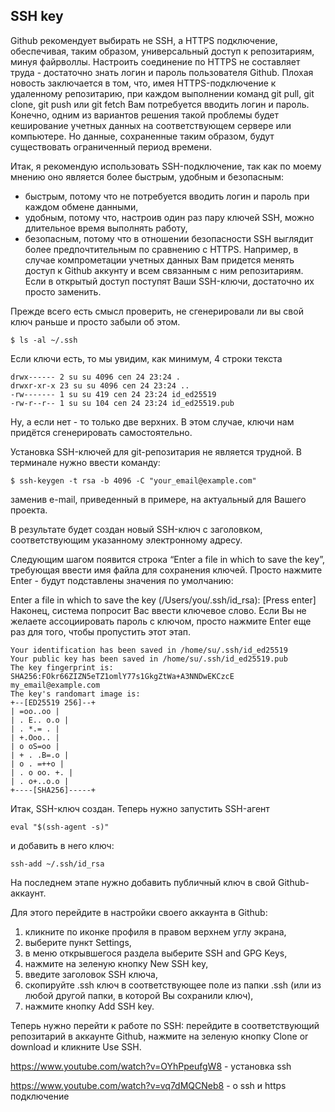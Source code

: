 ## SSH key
Github рекомендует выбирать не SSH, а HTTPS подключение, обеспечивая, таким образом, универсальный доступ к репозитариям, минуя файрволлы. Настроить соединение по HTTPS не составляет труда - достаточно знать логин и пароль пользователя Github. Плохая новость заключается в том, что, имея HTTPS-подключение к удаленному репозитарию, при каждом выполнении команд git pull, git clone, git push или git fetch Вам потребуется вводить логин и пароль. Конечно, одним из вариантов решения такой проблемы будет кеширование учетных данных на соответствующем сервере или компьютере. Но данные, сохраненные таким образом, будут существовать ограниченный период времени.

Итак, я рекомендую использовать SSH-подключение, так как по моему мнению оно является более быстрым, удобным и безопасным:

- быстрым, потому что не потребуется вводить логин и пароль при каждом обмене данными,
- удобным, потому что, настроив один раз пару ключей SSH, можно длительное время выполнять работу,
- безопасным, потому что в отношении безопасности SSH выглядит более предпочтительным по сравнению с HTTPS. Например, в случае компрометации учетных данных Вам придется менять доступ к Github аккунту и всем связанным с ним репозитариям. Если в открытый доступ поступят Ваши SSH-ключи, достаточно их просто заменить.

Прежде всего есть смысл проверить, не сгенерировали ли вы свой ключ раньше и просто забыли об этом.
```
$ ls -al ~/.ssh
```
Если ключи есть, то мы увидим, как минимум, 4 строки текста
```
drwx------ 2 su su 4096 сеп 24 23:24 .
drwxr-xr-x 23 su su 4096 сеп 24 23:24 ..
-rw------- 1 su su 419 сеп 24 23:24 id_ed25519
-rw-r--r-- 1 su su 104 сеп 24 23:24 id_ed25519.pub
```
Ну, а если нет - то только две верхних. В этом случае, ключи нам придётся сгенерировать самостоятельно.
  
Установка SSH-ключей для git-репозитария не является трудной.
В терминале нужно ввести команду:
```
$ ssh-keygen -t rsa -b 4096 -C "your_email@example.com"
```
заменив e-mail, приведенный в примере, на актуальный для Вашего проекта.

В результате будет создан новый SSH-ключ с заголовком, соответствующим указанному электронному адресу.

Следующим шагом появится строка “Enter a file in which to save the key”, требующая ввести имя файла для сохранения ключей. Просто нажмите Enter - будут подставлены значения по умолчанию:

Enter a file in which to save the key (/Users/you/.ssh/id_rsa): [Press enter]
Наконец, система попросит Вас ввести ключевое слово. Если Вы не желаете ассоциировать пароль с ключом, просто нажмите Enter еще раз для того, чтобы пропустить этот этап.

```
Your identification has been saved in /home/su/.ssh/id_ed25519
Your public key has been saved in /home/su/.ssh/id_ed25519.pub
The key fingerprint is:
SHA256:FOkr66ZIZN5eTZ1omlY77s1GkgZtWa+A3NNDwEKCzcE my_email@example.com
The key's randomart image is:
+--[ED25519 256]--+
| =oo..oo |
| . E.. o.o |
| . *.= . |
| +.Ooo.. |
| o oS=oo |
| + . .B=.o |
| o . =++o |
| . o oo. +. |
| . o+..o.o |
+----[SHA256]-----+
```


Итак, SSH-ключ создан. Теперь нужно запустить SSH-агент
```
eval "$(ssh-agent -s)"
```
и добавить в него ключ:
```
ssh-add ~/.ssh/id_rsa
```
На последнем этапе нужно добавить публичный ключ в свой Github-аккаунт.

Для этого перейдите в настройки своего аккаунта в Github:

  1. кликните по иконке профиля в правом верхнем углу экрана,
  2. выберите пункт Settings,
  3. в меню открывшегося раздела выберите SSH and GPG Keys,
  4. нажмите на зеленую кнопку New SSH key,
  5. введите заголовок SSH ключа,
  6. скопируйте .ssh ключ в соответствующее поле из папки .ssh (или из любой другой папки, в которой Вы сохранили ключ),
  7. нажмите кнопку Add SSH key.

Теперь нужно перейти к работе по SSH: перейдите в соответствующий репозитарий в аккаунте Github, нажмите на зеленую кнопку Clone or download и кликните Use SSH.

https://www.youtube.com/watch?v=OYhPpeufgW8 - установка ssh

https://www.youtube.com/watch?v=vq7dMQCNeb8 - о ssh и https подключение

